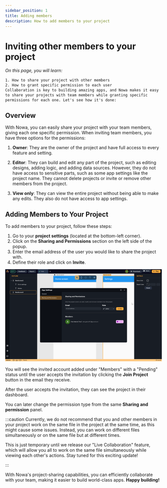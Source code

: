 ```yaml
---
sidebar_position: 1
title: Adding members
description: How to add members to your project  
---
```


# Inviting other members to your project


*On this page, you will learn:*
```
1. How to share your project with other members
2. How to grant specific permission to each user
Collaboration is key to building amazing apps, and Nowa makes it easy to share your projects with team members while granting specific permissions for each one. Let's see how it's done:
```
## Overview

With Nowa, you can easily share your project with your team members, giving each one specific permission. When inviting team members, you have three options for the permissions:

1.  **Owner**: They are the owner of the project and have full access to every feature and setting.
    
2.  **Editor**: They can build and edit any part of the project, such as editing designs, adding logic, and adding data sources. However, they do not have access to sensitive parts, such as some app settings like the project name. They cannot delete projects or invite or remove other members from the project.
    
3.  **View only**: They can view the entire project without being able to make any edits. They also do not have access to app settings.
    

## Adding Members to Your Project

To add members to your project, follow these steps:

1.  Go to your **project settings** (located at the bottom-left corner).
2.  Click on the **Sharing and Permissions** section on the left side of the popup.
3.  Enter the email address of the user you would like to share the project with.
4.  Define their role and click on **Invite**.

![](./img/adding_members.png)


You will see the invited account added under "Members" with a "Pending" status until the user accepts the invitation by clicking the **Join Project** button in the email they receive.

After the user accepts the invitation, they can see the project in their dashboard.

You can later change the permission type from the same **Sharing and permission** panel.

:::caution
Currently, we do not recommend that you and other members in your project work on the same file in the project at the same time, as this might cause some issues. Instead, you can work on different files simultaneously or on the same file but at different times.

This is just temporary until we release our "Live Collaboration" feature, which will allow you all to work on the same file simultaneously while viewing each other's actions. Stay tuned for this exciting update!

:::

With Nowa's project-sharing capabilities, you can efficiently collaborate with your team, making it easier to build world-class apps. **Happy building!**